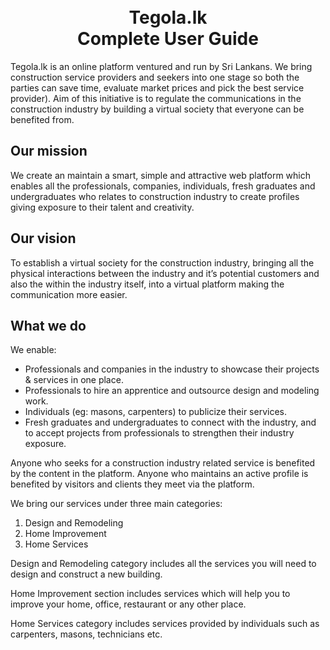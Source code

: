 <h1 style="text-align: center;">
<br>Tegola.lk<br>Complete User Guide
</h1>

Tegola.lk is an online platform ventured and run by Sri Lankans. We bring construction service providers and seekers into one stage so both the parties can save time, evaluate market prices and pick the best service provider). Aim of this initiative is to regulate the communications in the construction industry by building a virtual society that everyone can be benefited from.

## Our mission

We create an maintain a smart, simple and attractive web platform which enables all the professionals, companies, individuals, fresh graduates and undergraduates who relates to construction industry to create profiles giving exposure to their talent and creativity.

## Our vision

To establish a virtual society for the construction industry, bringing all the physical interactions between the industry and it’s potential customers and also the within the industry itself, into a virtual platform making the communication more easier.

## What we do

We enable:

- Professionals and companies in the industry to showcase their projects & services in one place.
- Professionals to hire an apprentice and outsource design and modeling work.
- Individuals (eg: masons, carpenters) to publicize their services.
- Fresh graduates and undergraduates to connect with the industry, and to accept projects from professionals to strengthen their industry exposure.

Anyone who seeks for a construction industry related service is benefited by the content in the platform. Anyone who maintains an active profile is benefited by visitors and clients they meet via the platform.

We bring our services under three main categories:

1. Design and Remodeling
2. Home Improvement
3. Home Services

Design and Remodeling category includes all the services you will need to design and construct a new building.

Home Improvement section includes services which will help you to improve your home, office, restaurant or any other place.

Home Services category includes services provided by individuals such as carpenters, masons, technicians etc.